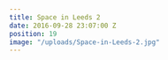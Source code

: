 ```yaml
---
title: Space in Leeds 2
date: 2016-09-28 23:07:00 Z
position: 19
image: "/uploads/Space-in-Leeds-2.jpg"
---
```


